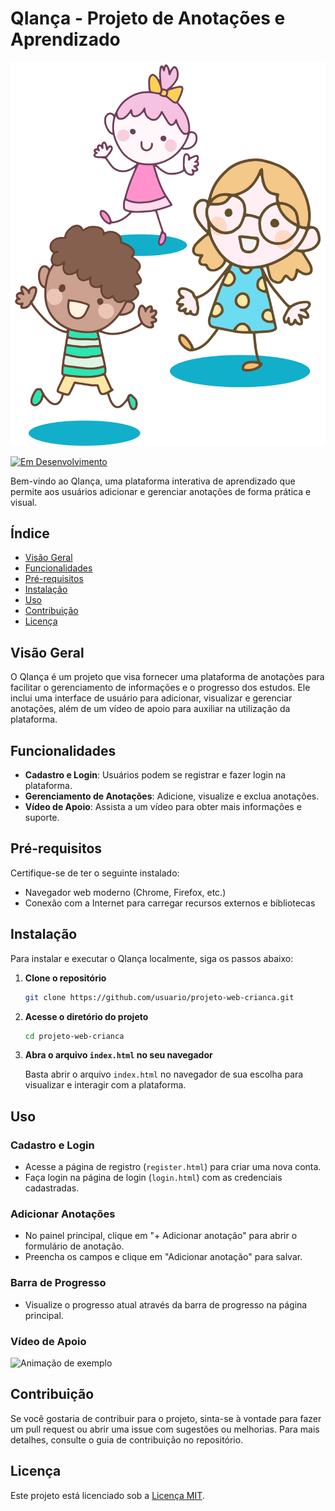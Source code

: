 # QIança - Projeto de Anotações e Aprendizado

![Imagem de Capa](images/landing.svg)  <!-- Substitua pelo URL da sua imagem de capa -->

[![Em Desenvolvimento](https://img.shields.io/badge/status-em%20desenvolvimento-orange)](https://github.com/usuario/projeto-web-crianca)  <!-- Badge indicando o status do projeto -->

Bem-vindo ao QIança, uma plataforma interativa de aprendizado que permite aos usuários adicionar e gerenciar anotações de forma prática e visual.

## Índice

- [Visão Geral](#visão-geral)
- [Funcionalidades](#funcionalidades)
- [Pré-requisitos](#pré-requisitos)
- [Instalação](#instalação)
- [Uso](#uso)
- [Contribuição](#contribuição)
- [Licença](#licença)

## Visão Geral

O QIança é um projeto que visa fornecer uma plataforma de anotações para facilitar o gerenciamento de informações e o progresso dos estudos. Ele inclui uma interface de usuário para adicionar, visualizar e gerenciar anotações, além de um vídeo de apoio para auxiliar na utilização da plataforma.

## Funcionalidades

- **Cadastro e Login**: Usuários podem se registrar e fazer login na plataforma.
- **Gerenciamento de Anotações**: Adicione, visualize e exclua anotações.
- **Vídeo de Apoio**: Assista a um vídeo para obter mais informações e suporte.

## Pré-requisitos

Certifique-se de ter o seguinte instalado:

- Navegador web moderno (Chrome, Firefox, etc.)
- Conexão com a Internet para carregar recursos externos e bibliotecas

## Instalação

Para instalar e executar o QIança localmente, siga os passos abaixo:

1. **Clone o repositório**

    ```bash
    git clone https://github.com/usuario/projeto-web-crianca.git
    ```

2. **Acesse o diretório do projeto**

    ```bash
    cd projeto-web-crianca
    ```

3. **Abra o arquivo `index.html` no seu navegador**

    Basta abrir o arquivo `index.html` no navegador de sua escolha para visualizar e interagir com a plataforma.

## Uso

### Cadastro e Login

- Acesse a página de registro (`register.html`) para criar uma nova conta.
- Faça login na página de login (`login.html`) com as credenciais cadastradas.

### Adicionar Anotações

- No painel principal, clique em "+ Adicionar anotação" para abrir o formulário de anotação.
- Preencha os campos e clique em "Adicionar anotação" para salvar.

### Barra de Progresso

- Visualize o progresso atual através da barra de progresso na página principal.

### Vídeo de Apoio

![Animação de exemplo](images/site.gif)  <!-- Substitua pelo URL ou caminho do seu GIF de demonstração -->

## Contribuição

Se você gostaria de contribuir para o projeto, sinta-se à vontade para fazer um pull request ou abrir uma issue com sugestões ou melhorias. Para mais detalhes, consulte o guia de contribuição no repositório.

## Licença

Este projeto está licenciado sob a [Licença MIT](LICENSE).
